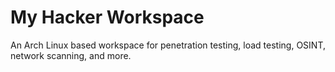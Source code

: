 # My Hacker Workspace

An Arch Linux based workspace for penetration testing, load testing, OSINT, network scanning, and more.



